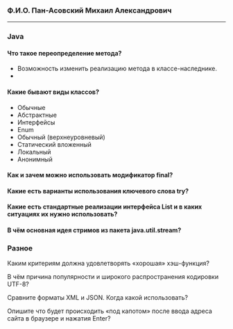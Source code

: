 ### Ф.И.О. Пан-Асовский Михаил Александрович
___
### Java

#### Что такое переопределение метода? 
+ Возможность изменить реализацию метода в классе-наследнике.
+ 
#### Какие бывают виды классов?
+ Обычные
+ Абстрактные
+ Интерфейсы
+ Enum
+ Обычный (верхнеуровневый)
+ Статический вложенный
+ Локальный
+ Анонимный

#### Как и зачем можно использовать модификатор final?

#### Какие есть варианты использования ключевого слова try?

#### Какие есть стандартные реализации интерфейса List и в каких ситуациях их нужно использовать?

#### В чём основная идея стримов из пакета java.util.stream?

### Разное

Каким критериям должна удовлетворять «хорошая» хэш-функция?

В чём причина популярности и широкого распространения кодировки UTF-8?

Сравните форматы XML и JSON. Когда какой использовать?

Опишите что будет происходить «под капотом» после ввода адреса сайта в браузере и нажатия Enter?

